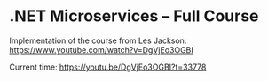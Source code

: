 # .NET Microservices – Full Course

Implementation of the course from Les Jackson: https://www.youtube.com/watch?v=DgVjEo3OGBI

Current time: https://youtu.be/DgVjEo3OGBI?t=33778
